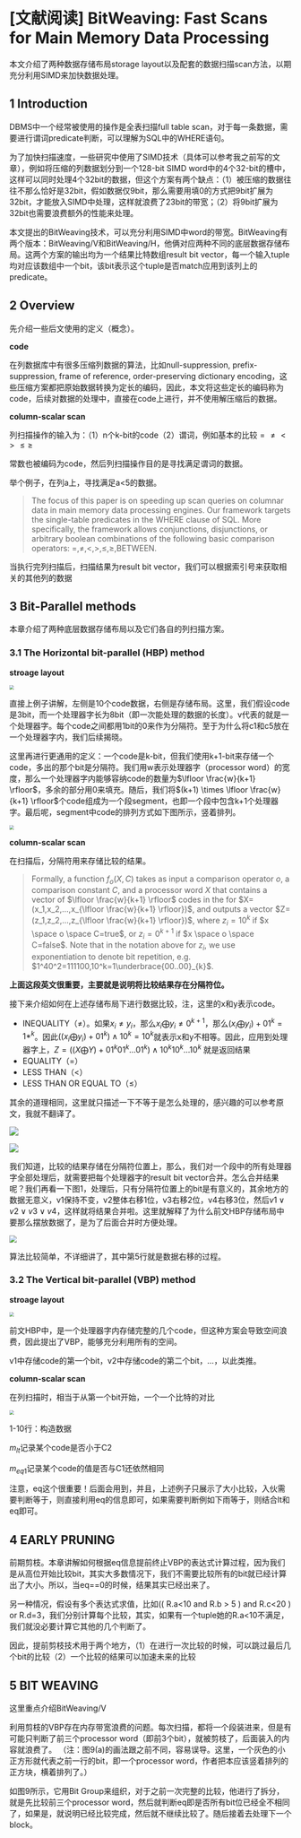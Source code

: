 # [文献阅读] BitWeaving: Fast Scans for Main Memory Data Processing

本文介绍了两种数据存储布局storage layout以及配套的数据扫描scan方法，以期充分利用SIMD来加快数据处理。



## 1 Introduction

DBMS中一个经常被使用的操作是全表扫描full table scan，对于每一条数据，需要进行谓词predicate判断，可以理解为SQL中的WHERE语句。

为了加快扫描速度，一些研究中使用了SIMD技术（具体可以参考我之前写的文章），例如将压缩的列数据划分到一个128-bit SIMD word中的4个32-bit的槽中，这样可以同时处理4个32bit的数据，但这个方案有两个缺点：（1）被压缩的数据往往不那么恰好是32bit，假如数据仅9bit，那么需要用填0的方式把9bit扩展为32bit，才能放入SIMD中处理，这样就浪费了23bit的带宽；（2）将9bit扩展为32bit也需要浪费额外的性能来处理。

本文提出的BitWeaving技术，可以充分利用SIMD中word的带宽。BitWeaving有两个版本：BitWeaving/V和BitWeaving/H，他俩对应两种不同的底层数据存储布局。这两个方案的输出均为一个结果比特数组result bit vector，每一个输入tuple均对应该数组中一个bit，该bit表示这个tuple是否match应用到该列上的predicate。



## 2 Overview

先介绍一些后文使用的定义（概念）。

**code**

在列数据库中有很多压缩列数据的算法，比如null-suppression, prefix-suppression, frame of reference, order-preserving dictionary encoding，这些压缩方案都把原始数据转换为定长的编码，因此，本文将这些定长的编码称为code，后续对数据的处理中，直接在code上进行，并不使用解压缩后的数据。



**column-scalar scan**

列扫描操作的输入为：（1）n个k-bit的code（2）谓词，例如基本的比较$= \neq < > \leq \geq$

常数也被编码为code，然后列扫描操作目的是寻找满足谓词的数据。

举个例子，在列a上，寻找满足a<5的数据。

> The focus of this paper is on speeding up scan queries on columnar data in main memory data processing engines. Our framework targets the single-table predicates in the WHERE clause of SQL. More specifically, the framework allows conjunctions, disjunctions, or arbitrary boolean combinations of the following basic comparison operators: $=, \neq, <, >, \leq, \geq,$BETWEEN.

当执行完列扫描后，扫描结果为result bit vector，我们可以根据索引号来获取相关的其他列的数据



## 3 Bit-Parallel methods

本章介绍了两种底层数据存储布局以及它们各自的列扫描方案。



### 3.1 The Horizontal bit-parallel (HBP) method

**stroage layout**

<img src=".\imgs\Snipaste_2022-07-08_17-32-25.png" style="zoom:50%;" />

直接上例子讲解，左侧是10个code数据，右侧是存储布局。这里，我们假设code是3bit，而一个处理器字长为8bit（即一次能处理的数据的长度）。v代表的就是一个处理器字。每个code之间都用1bit的0来作为分隔符。至于为什么将c1和c5放在一个处理器字内，我们后续揭晓。

这里再进行更通用的定义：一个code是k-bit，但我们使用k+1-bit来存储一个code，多出的那个bit是分隔符。我们用w表示处理器字（processor word）的宽度，那么一个处理器字内能够容纳code的数量为$\lfloor \frac{w}{k+1} \rfloor$，多余的部分用0来填充。随后，我们将$(k+1) \times \lfloor \frac{w}{k+1} \rfloor$个code组成为一个段segment，也即一个段中包含k+1个处理器字。最后呢，segment中code的排列方式如下图所示，竖着排列。

<img src=".\imgs\Snipaste_2022-07-08_17-45-18.png" style="zoom:50%;" />



**column-scalar scan**

在扫描后，分隔符用来存储比较的结果。

> Formally, a function $f_o(X,C)$ takes as input a comparison operator $o$, a comparison constant $C$, and a processor word $X$ that contains a vector of $\lfloor \frac{w}{k+1} \rfloor$ codes in the for $X=(x_1,x_2,...,x_{\lfloor \frac{w}{k+1} \rfloor})$, and outputs a vector $Z=(z_1,z_2,...,z_{\lfloor \frac{w}{k+1} \rfloor})$, where $z_i=10^k$ if $x \space o \space C=true$, or $z_i=0^{k+1}$ if $x \space o \space C=false$. Note that in the notation above for $z_i$, we use exponentiation to denote bit repetition, e.g. $1^40^2=111100,10^k=1\underbrace{00..00}_{k}$.

**上面这段英文很重要，主要就是说明将比较结果存在分隔符位。**

接下来介绍如何在上述存储布局下进行数据比较，注，这里的x和y表示code。

- INEQUALITY（$\neq$）。如果$x_i\neq y_i$，那么$x_i\bigoplus y_i \neq 0^{k+1}$，那么$(x_i\bigoplus y_i) +01^k = 1*^k$。因此$((x_i \bigoplus y_i) +01^k) \wedge 10^k = 10^k$就表示x和y不相等。因此，应用到处理器字上，$Z=((X \bigoplus Y) + 01^k01^k...01^k) \wedge 10^k10^k...10^k$ 就是返回结果
- EQUALITY（$=$）
- LESS THAN（$<$）
- LESS THAN OR EQUAL TO（$\leq$）

其余的道理相同，这里就只描述一下不等于是怎么处理的，感兴趣的可以参考原文，我就不翻译了。

![](.\imgs\Snipaste_2022-07-08_18-17-13.png)

![](.\imgs\Snipaste_2022-07-08_18-17-32.png)

我们知道，比较的结果存储在分隔符位置上，那么，我们对一个段中的所有处理器字全部处理后，就需要把每个处理器字的result bit vector合并。怎么合并结果呢？我们再看一下图1，处理后，只有分隔符位置上的bit是有意义的，其余地方的数据无意义，v1保持不变，v2整体右移1位，v3右移2位，v4右移3位，然后$v1 \vee v2 \vee v3 \vee v4$，这样就将结果合并啦。这里就解释了为什么前文HBP存储布局中要那么摆放数据了，是为了后面合并时方便处理。

<img src=".\imgs\Snipaste_2022-07-08_18-27-52.png" style="zoom:80%;" />

算法比较简单，不详细讲了，其中第5行就是数据右移的过程。





### 3.2 The Vertical bit-parallel (VBP) method

**stroage layout**

<img src=".\imgs\Snipaste_2022-07-08_18-38-18.png" style="zoom: 50%;" />

前文HBP中，是一个处理器字内存储完整的几个code，但这种方案会导致空间浪费，因此提出了VBP，能够充分利用所有的空间。

v1中存储code的第一个bit，v2中存储code的第二个bit，...，以此类推。



**column-scalar scan**

在列扫描时，相当于从第一个bit开始，一个一个比特的对比

<img src=".\imgs\Snipaste_2022-07-08_18-45-33.png" style="zoom:50%;" />

1-10行：构造数据

$m_{lt}$记录某个code是否小于C2

$m_{eq1}$记录某个code的值是否与C1还依然相同



注意，eq这个很重要！后面会用到，并且，上述例子只展示了大小比较，入伙需要判断等于，则直接利用eq的信息即可，如果需要判断例如下雨等于，则结合lt和eq即可。



## 4 EARLY PRUNING

前期剪枝。本章讲解如何根据eq信息提前终止VBP的表达式计算过程，因为我们是从高位开始比较bit，其实大多数情况下，我们不需要比较所有的bit就已经计算出了大小。所以，当eq==0的时候，结果其实已经出来了。

另一种情况，假设有多个表达式求值，比如(( R.a<10 and R.b > 5 ) and R.c<20 ) or R.d=3，我们分别计算每个比较，其实，如果有一个tuple她的R.a<10不满足，我们就没必要计算它其他的几个判断了。



因此，提前剪枝技术用于两个地方，（1）在进行一次比较的时候，可以跳过最后几个bit的比较（2）一个比较的结果可以加速未来的比较





## 5 BIT WEAVING

这里重点介绍BitWeaving/V

利用剪枝的VBP存在内存带宽浪费的问题。每次扫描，都将一个段装进来，但是有可能只判断了前三个processor word（即前3个bit），就被剪枝了，后面装入的内容就浪费了。
（注：图9(a)的画法跟之前不同，容易误导。这里，一个灰色的小正方形就代表之前一行的bit，即一个processor word，作者把本应该竖着排列的正方块，横着排列了。）

如图9所示，它用Bit Group来组织，对于之前一次完整的比较，他进行了拆分，就是先比较前三个processor word，然后就判断eq即是否所有bit位已经全不相同了，如果是，就说明已经比较完成，然后就不继续比较了。随后接着去处理下一个block。

